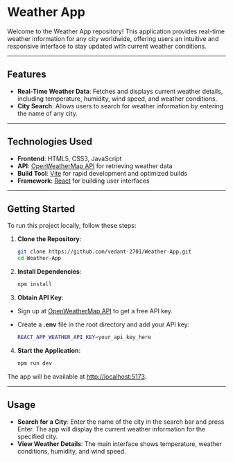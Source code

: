 # Weather App

Welcome to the Weather App repository! This application provides real-time weather information for any city worldwide, offering users an intuitive and responsive interface to stay updated with current weather conditions.

---

## Features

- **Real-Time Weather Data**: Fetches and displays current weather details, including temperature, humidity, wind speed, and weather conditions.
- **City Search**: Allows users to search for weather information by entering the name of any city.

---

## Technologies Used

- **Frontend**: HTML5, CSS3, JavaScript
- **API**: [OpenWeatherMap API](https://openweathermap.org/api) for retrieving weather data
- **Build Tool**: [Vite](https://vitejs.dev/) for rapid development and optimized builds
- **Framework**: [React](https://reactjs.org/) for building user interfaces

---

## Getting Started

To run this project locally, follow these steps:

1. **Clone the Repository**:

   ```bash
   git clone https://github.com/vedant-2701/Weather-App.git
   cd Weather-App

2. **Install Dependencies**:

    ```bash
   npm install

3. **Obtain API Key**:

- Sign up at [OpenWeatherMap API](https://home.openweathermap.org/users/sign_in) to get a free API key.
- Create a **.env** file in the root directory and add your API key:

    ```bash
   REACT_APP_WEATHER_API_KEY=your_api_key_here

4. **Start the Application**:

    ```bash
    npm run dev

The app will be available at [http://localhost:5173](http://localhost:5173).

---

## Usage

- **Search for a City**: Enter the name of the city in the search bar and press Enter. The app will display the current weather information for the specified city.
- **View Weather Details**: The main interface shows temperature, weather conditions, humidity, and wind speed.

